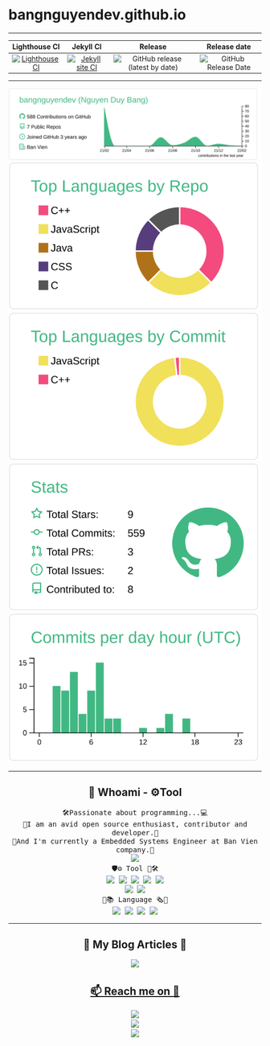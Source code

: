 # bangnguyendev.github.io
-----------------

| Lighthouse CI | Jekyll CI | Release | Release date |
| :----:        | :----:    | :----:  | :----:       |
|[![Lighthouse CI](https://github.com/bangnguyendev/bangnguyendev.github.io/actions/workflows/Lighthouse_CI.yml/badge.svg)](https://github.com/bangnguyendev/bangnguyendev.github.io/actions/workflows/Lighthouse_CI.yml) | [![Jekyll site CI](https://github.com/bangnguyendev/bangnguyendev.github.io/actions/workflows/Jekyll_CI.yml/badge.svg)](https://github.com/bangnguyendev/bangnguyendev.github.io/actions/workflows/Jekyll_CI.yml) | <img alt="GitHub release (latest by date)" src="https://img.shields.io/github/v/release/bangnguyendev/bangnguyendev.github.io"> | <img alt="GitHub Release Date" src="https://img.shields.io/github/release-date/bangnguyendev/bangnguyendev.github.io"> |

----------------------

<p align="center">
  <img src="https://raw.githubusercontent.com/bangnguyendev/bangnguyendev/master/profile-summary-card-output/vue/0-profile-details.svg">
   </br>
  <img src="https://raw.githubusercontent.com/bangnguyendev/bangnguyendev/master/profile-summary-card-output/vue/1-repos-per-language.svg">
  <img src="https://raw.githubusercontent.com/bangnguyendev/bangnguyendev/master/profile-summary-card-output/vue/2-most-commit-language.svg">
   </br>
  <img src="https://raw.githubusercontent.com/bangnguyendev/bangnguyendev/master/profile-summary-card-output/vue/3-stats.svg">
  <img src="https://raw.githubusercontent.com/bangnguyendev/bangnguyendev/master/profile-summary-card-output/vue/4-productive-time.svg">
   </br>
</p>

---
<h2 align="center"> 👨‍ Whoami - ⚙️Tool</h2>
<p align="center">
  <samp>🛠️Passionate about programming...💻<br>
    🚀I am an avid open source enthusiast, contributor and developer.🧲 <br>💼And I'm currently a Embedded Systems Engineer at Ban Vien company.🏤<br>
      <img src="https://komarev.com/ghpvc/?username=bangnguyendev"><br>
    🛡️⚙️ Tool 🧰🛠️<br>
    <img src="https://img.shields.io/badge/Cantata-QA%7CSYSTEMS-006400">
    <img src="https://img.shields.io/badge/IDE%20-Eclipse-blueviolet">
    <img src="https://img.shields.io/badge/ETAS%20-ASCET-ff69b4">
    <img src="https://img.shields.io/badge/Visual%20Studio-Code-blue">
    <img src="https://img.shields.io/badge/Android-Studio-brightgreen"><br>
    <img src="https://img.shields.io/badge/-Jira%20Software-brightgreen?style=flat&logo=jira">
    <img src="https://img.shields.io/badge/-Jenkins%20Software-blueviolet?style=flat&logo=Jenkins"><br>
    📖📚 Language 🗞️🏅<br>
    <img src="https://img.shields.io/badge/C%2FC%2B%2B-Language-brightgreen?style=flat&logo=">
    <img src="https://img.shields.io/badge/-Python-ffff00?style=flat&logo=python">
    <img src="https://img.shields.io/badge/-Markdown-blue">
    <img src="https://img.shields.io/badge/Linux-Bash-red">
  </samp>
  <br> 
</p>

------
<h2 align="center">💬 My Blog Articles 🌠</h2>
<p align="center">
  <a href="https://bangnguyendev.github.io/"><img src="https://img.shields.io/badge/Myblog%3A-bangnguyendev.github.io-8B008B?style=for-the-badge&logo=github"/>
</p>
<h2  align="center">📫 Reach me on 🧧</h2>
<p align="center">
  <a href="https://www.linkedin.com/in/bangnguyenduy/"><img src="https://img.shields.io/badge/Linkedin-bangnguyenduy-yellowgreen?style=social&logo=linkedin" /></a><br> 
  <a href="https://www.facebook.com/drake.bangnguyen/"><img src="https://img.shields.io/badge/Facebook-drake.bangnguyen-blue?style=social&logo=facebook" /></a><br> 
  <a href="https://www.instagram.com/nguyen.duy.bang/?hl=vi"><img src="https://img.shields.io/badge/Instagram-nguyen.duy.bang-orange?style=social&logo=instagram" /></a>
</p>
